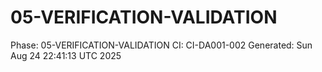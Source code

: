 # 05-VERIFICATION-VALIDATION
Phase: 05-VERIFICATION-VALIDATION
CI: CI-DA001-002
Generated: Sun Aug 24 22:41:13 UTC 2025
